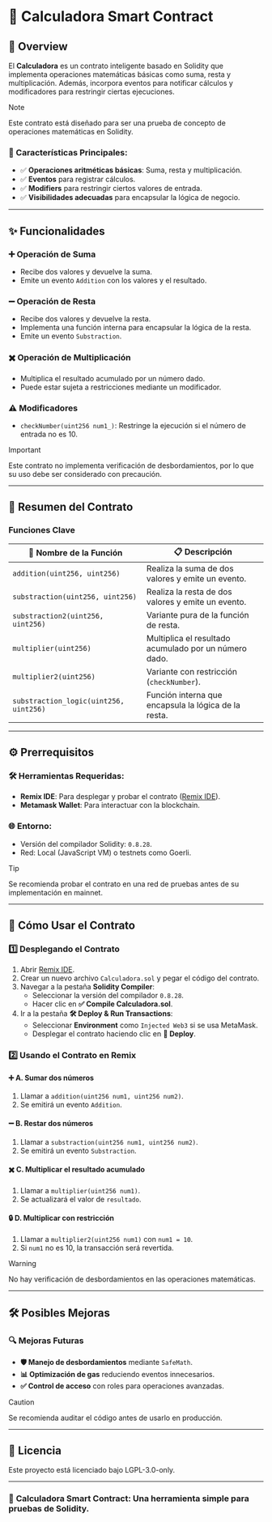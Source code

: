 # **🧮 Calculadora Smart Contract**

## **📝 Overview**
El **Calculadora** es un contrato inteligente basado en Solidity que implementa operaciones matemáticas básicas como suma, resta y multiplicación. Además, incorpora eventos para notificar cálculos y modificadores para restringir ciertas ejecuciones.

> [!NOTE]  
> Este contrato está diseñado para ser una prueba de concepto de operaciones matemáticas en Solidity.

### **🔹 Características Principales:**
- ✅ **Operaciones aritméticas básicas**: Suma, resta y multiplicación.
- ✅ **Eventos** para registrar cálculos.
- ✅ **Modifiers** para restringir ciertos valores de entrada.
- ✅ **Visibilidades adecuadas** para encapsular la lógica de negocio.

---

## **✨ Funcionalidades**

### **➕ Operación de Suma**
- Recibe dos valores y devuelve la suma.
- Emite un evento `Addition` con los valores y el resultado.

### **➖ Operación de Resta**
- Recibe dos valores y devuelve la resta.
- Implementa una función interna para encapsular la lógica de la resta.
- Emite un evento `Substraction`.

### **✖️ Operación de Multiplicación**
- Multiplica el resultado acumulado por un número dado.
- Puede estar sujeta a restricciones mediante un modificador.

### **⚠️ Modificadores**
- `checkNumber(uint256 num1_)`: Restringe la ejecución si el número de entrada no es 10.

> [!IMPORTANT]  
> Este contrato no implementa verificación de desbordamientos, por lo que su uso debe ser considerado con precaución.

---

## **📖 Resumen del Contrato**

### **Funciones Clave**

| 🔧 Nombre de la Función                | 📋 Descripción                                                 |
|----------------------------------------|--------------------------------------------------------------|
| `addition(uint256, uint256)`          | Realiza la suma de dos valores y emite un evento.             |
| `substraction(uint256, uint256)`      | Realiza la resta de dos valores y emite un evento.            |
| `substraction2(uint256, uint256)`     | Variante pura de la función de resta.                         |
| `multiplier(uint256)`                 | Multiplica el resultado acumulado por un número dado.         |
| `multiplier2(uint256)`                | Variante con restricción (`checkNumber`).                     |
| `substraction_logic(uint256, uint256)` | Función interna que encapsula la lógica de la resta.          |

---

## **⚙️ Prerrequisitos**

### **🛠️ Herramientas Requeridas:**
- **Remix IDE**: Para desplegar y probar el contrato ([Remix IDE](https://remix.ethereum.org)).
- **Metamask Wallet**: Para interactuar con la blockchain.

### **🌐 Entorno:**
- Versión del compilador Solidity: `0.8.28`.
- Red: Local (JavaScript VM) o testnets como Goerli.

> [!TIP]  
> Se recomienda probar el contrato en una red de pruebas antes de su implementación en mainnet.

---

## **🚀 Cómo Usar el Contrato**

### **1️⃣ Desplegando el Contrato**

1. Abrir [Remix IDE](https://remix.ethereum.org).
2. Crear un nuevo archivo `Calculadora.sol` y pegar el código del contrato.
3. Navegar a la pestaña **Solidity Compiler**:
   - Seleccionar la versión del compilador `0.8.28`.
   - Hacer clic en **✅ Compile Calculadora.sol**.
4. Ir a la pestaña **🛠️ Deploy & Run Transactions**:
   - Seleccionar **Environment** como `Injected Web3` si se usa MetaMask.
   - Desplegar el contrato haciendo clic en **🚀 Deploy**.

### **2️⃣ Usando el Contrato en Remix**

#### **➕ A. Sumar dos números**
1. Llamar a `addition(uint256 num1, uint256 num2)`.
2. Se emitirá un evento `Addition`.

#### **➖ B. Restar dos números**
1. Llamar a `substraction(uint256 num1, uint256 num2)`.
2. Se emitirá un evento `Substraction`.

#### **✖️ C. Multiplicar el resultado acumulado**
1. Llamar a `multiplier(uint256 num1)`.
2. Se actualizará el valor de `resultado`.

#### **🔒 D. Multiplicar con restricción**
1. Llamar a `multiplier2(uint256 num1)` con `num1 = 10`.
2. Si `num1` no es 10, la transacción será revertida.

> [!WARNING]  
> No hay verificación de desbordamientos en las operaciones matemáticas.

---

## **🛠️ Posibles Mejoras**

### **🔍 Mejoras Futuras**
- **🛡️ Manejo de desbordamientos** mediante `SafeMath`.
- **📊 Optimización de gas** reduciendo eventos innecesarios.
- **✅ Control de acceso** con roles para operaciones avanzadas.

> [!CAUTION]  
> Se recomienda auditar el código antes de usarlo en producción.

---

## **📜 Licencia**

Este proyecto está licenciado bajo LGPL-3.0-only.

---

### 🚀 **Calculadora Smart Contract: Una herramienta simple para pruebas de Solidity.**

